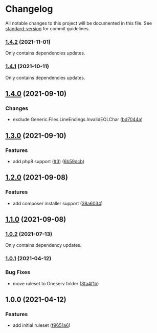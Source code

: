 # Changelog

All notable changes to this project will be documented in this file. See [standard-version](https://github.com/conventional-changelog/standard-version) for commit guidelines.

### [1.4.2](https://github.com/oneserv/phpcs-rules/compare/v1.4.0...v1.4.2) (2021-11-01)

Only contains dependencies updates.

### [1.4.1](https://github.com/oneserv/phpcs-rules/compare/v1.4.0...v1.4.1) (2021-10-11)

Only contains dependencies updates.

## [1.4.0](https://github.com/oneserv/phpcs-rules/compare/v1.3.0...v1.4.0) (2021-09-10)


### Changes

* exclude Generic.Files.LineEndings.InvalidEOLChar ([bd7044a](https://github.com/oneserv/phpcs-rules/commit/bd7044a32609fb5b23bf4f161d90a9a1e5ced4f4))

## [1.3.0](https://github.com/oneserv/phpcs-rules/compare/v1.2.0...v1.3.0) (2021-09-10)


### Features

* add php8 support ([#3](https://github.com/oneserv/phpcs-rules/issues/3)) ([6b59dcb](https://github.com/oneserv/phpcs-rules/commit/6b59dcb62cd82ca38c0f9d923be6f8d668d976f7))

## [1.2.0](https://github.com/oneserv/phpcs-rules/compare/v1.1.0...v1.2.0) (2021-09-08)


### Features

* add composer installer support ([38a6034](https://github.com/oneserv/phpcs-rules/commit/38a6034cc19f24bf61f8435c3ff0236297ac66fa))

## [1.1.0](https://github.com/oneserv/phpcs-rules/compare/v1.0.2...v1.1.0) (2021-09-08)

### [1.0.2](https://github.com/oneserv/phpcs-rules/compare/v1.0.1...v1.0.2) (2021-07-13)

Only contains dependency updates.

### [1.0.1](https://github.com/oneserv/phpcs-rules/compare/v1.0.0...v1.0.1) (2021-04-12)


### Bug Fixes

* move ruleset to Oneserv folder ([3fa4f1b](https://github.com/oneserv/phpcs-rules/commit/3fa4f1b8dfddad311eb958e63b959e919ee22648))

## 1.0.0 (2021-04-12)


### Features

* add initial ruleset ([f9651a6](https://github.com/oneserv/phpcs-rules/commit/f9651a664e8378e6a179bf516ea72c815f798df0))
